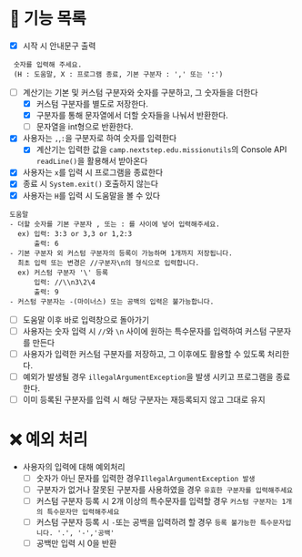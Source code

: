 # 🔧 기능 목록
- [X] 시작 시 안내문구 출력
```
 숫자를 입력해 주세요.
 (H : 도움말, X : 프로그램 종료, 기본 구분자 : ',' 또는 ':')
```
- [ ] 계산기는 기본 및 커스텀 구분자와 숫자를 구분하고, 그 숫자들을 더한다
  - [x] 커스텀 구분자를 별도로 저장한다.
  - [x] 구분자를 통해 문자열에서 더할 숫자들을 나눠서 반환한다.
  - [ ] 문자열을 int형으로 반환한다.
- [X] 사용자는 `,`,`:`을 구분자로 하여 숫자를 입력한다
  - [X] 계산기는 입력한 값을 `camp.nextstep.edu.missionutils`의 Console API `readLine()`을 활용해서 받아온다 
- [x] 사용자는 `x`를 입력 시 프로그램을 종료한다
- [X] 종료 시 `System.exit()` 호출하지 않는다
- [x] 사용자는 `H`를 입력 시 도움말을 볼 수 있다
```
도움말
- 더할 숫자를 기본 구분자 , 또는 : 를 사이에 넣어 입력해주세요.
  ex) 입력: 3:3 or 3,3 or 1,2:3
      출력: 6 
- 기본 구분자 외 커스텀 구분자의 등록이 가능하며 1개까지 저장됩니다.
  최초 입력 또는 변경은 //구분자\n의 형식으로 입력합니다.
  ex) 커스텀 구분자 '\' 등록 
      입력: //\\n3\2\4 
      출력: 9
- 커스텀 구분자는 -(마이너스) 또는 공백의 입력은 불가능합니다.
```
  - [ ] 도움말 이후 바로 입력창으로 돌아가기
- [ ] 사용자는 숫자 입력 시 `//`와 `\n` 사이에 원하는 특수문자를 입력하여 커스텀 구분자를 만든다
- [ ] 사용자가 입력한 커스텀 구분자를 저장하고, 그 이후에도 활용할 수 있도록 처리한다.
- [ ] 예외가 발생될 경우 `illegalArgumentException`을 발생 시키고 프로그램을 종료한다.
- [ ] 이미 등록된 구분자를 입력 시 해당 구분자는 재등록되지 않고 그대로 유지

# ❌ 예외 처리
- 사용자의 입력에 대해 예외처리
  - [ ] 숫자가 아닌 문자를 입력한 경우`IllegalArgumentException 발생`
  - [ ] 구분자가 없거나 잘못된 구분자를 사용하였을 경우
  `유효한 구분자를 입력해주세요`
  - [ ] 커스텀 구분자 등록 시 2개 이상의 특수문자를 입력할 경우
  `커스텀 구분자는 1개의 특수문자만 입력해주세요`
  - [ ] 커스텀 구분자 등록 시 `-`또는 공백을 입력하려 할 경우
  `등록 불가능한 특수문자입니다. '.', '-','공백'`
  - [ ] 공백만 입력 시 0을 반환
